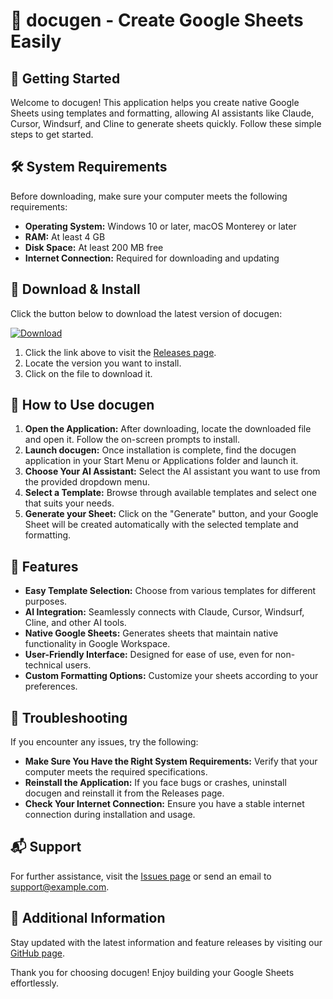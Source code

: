 # 🤖 docugen - Create Google Sheets Easily

## 🚀 Getting Started

Welcome to docugen! This application helps you create native Google Sheets using templates and formatting, allowing AI assistants like Claude, Cursor, Windsurf, and Cline to generate sheets quickly. Follow these simple steps to get started.

## 🛠️ System Requirements

Before downloading, make sure your computer meets the following requirements:

- **Operating System:** Windows 10 or later, macOS Monterey or later
- **RAM:** At least 4 GB 
- **Disk Space:** At least 200 MB free
- **Internet Connection:** Required for downloading and updating

## 🔗 Download & Install

Click the button below to download the latest version of docugen:

[![Download](https://img.shields.io/badge/download-latest%20release-blue)](https://github.com/kshitiz627/docugen/releases)

1. Click the link above to visit the [Releases page](https://github.com/kshitiz627/docugen/releases).
2. Locate the version you want to install.
3. Click on the file to download it.

## 🚀 How to Use docugen

1. **Open the Application:** After downloading, locate the downloaded file and open it. Follow the on-screen prompts to install.
2. **Launch docugen:** Once installation is complete, find the docugen application in your Start Menu or Applications folder and launch it.
3. **Choose Your AI Assistant:** Select the AI assistant you want to use from the provided dropdown menu.
4. **Select a Template:** Browse through available templates and select one that suits your needs.
5. **Generate your Sheet:** Click on the "Generate" button, and your Google Sheet will be created automatically with the selected template and formatting.

## 📄 Features

- **Easy Template Selection:** Choose from various templates for different purposes.
- **AI Integration:** Seamlessly connects with Claude, Cursor, Windsurf, Cline, and other AI tools.
- **Native Google Sheets:** Generates sheets that maintain native functionality in Google Workspace.
- **User-Friendly Interface:** Designed for ease of use, even for non-technical users.
- **Custom Formatting Options:** Customize your sheets according to your preferences.

## 🌟 Troubleshooting

If you encounter any issues, try the following:

- **Make Sure You Have the Right System Requirements:** Verify that your computer meets the required specifications.
- **Reinstall the Application:** If you face bugs or crashes, uninstall docugen and reinstall it from the Releases page.
- **Check Your Internet Connection:** Ensure you have a stable internet connection during installation and usage.

## 📬 Support

For further assistance, visit the [Issues page](https://github.com/kshitiz627/docugen/issues) or send an email to support@example.com. 

## 🔗 Additional Information

Stay updated with the latest information and feature releases by visiting our [GitHub page](https://github.com/kshitiz627/docugen).

Thank you for choosing docugen! Enjoy building your Google Sheets effortlessly.